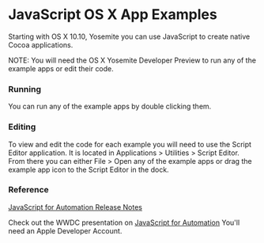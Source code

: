 # JavaScript OS X App Examples

Starting with OS X 10.10, Yosemite you can use JavaScript to create native Cocoa
applications.

NOTE: You will need the OS X Yosemite Developer Preview to run any of the example
apps or edit their code.

### Running
You can run any of the example apps by double clicking them.

### Editing
To view and edit the code for each example you will need to use the Script Editor
application. It is located in Applications > Utilities > Script Editor. From there
you can either File > Open any of the example apps or drag the example app icon
to the Script Editor in the dock.

### Reference
[JavaScript for Automation Release Notes](https://developer.apple.com/library/prerelease/mac/releasenotes/interapplicationcommunication/rn-javascriptforautomation/index.html)

Check out the WWDC presentation on [JavaScript for Automation](https://developer.apple.com/videos/wwdc/2014/)
You'll need an Apple Developer Account.
